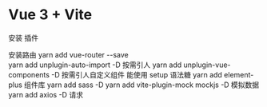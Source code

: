 # Vue 3 + Vite

安装 插件

安装路由 yarn add vue-router --save  
yarn add unplugin-auto-import -D 按需引人
yarn add unplugin-vue-components -D 按需引人自定义组件 能使用 setup 语法糖
yarn add element-plus 组件库
yarn add sass -D
yarn add vite-plugin-mock mockjs -D 模拟数据
yarn add axios -D 请求
